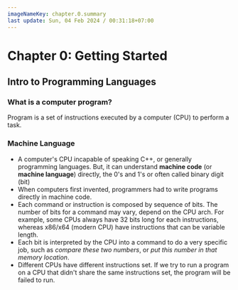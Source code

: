 ```yaml
---
imageNameKey: chapter.0.summary
last update: Sun, 04 Feb 2024 / 00:31:18+07:00
---
```


# Chapter 0: Getting Started

## Intro to Programming Languages

### What is a computer program?

Program is a set of instructions executed by a computer (CPU) to perform a task.
### Machine Language

 - A computer's CPU incapable of speaking C++, or generally programming languages. But, it can understand **machine code** (or **machine language**) directly, the 0's and 1's or often called binary digit (bit)
 - When computers first invented, programmers had to write programs directly in machine code.
 - Each command or instruction is composed by sequence of bits. The number of bits for a command may vary, depend on the CPU arch. For example, some CPUs always have 32 bits long for each instructions, whereas x86/x64 (modern CPU) have instructions that can be variable length.
 - Each bit is interpreted by the CPU into a command to do a very specific job, such as _compare these two numbers_, or _put this number in that memory location_. 
 - Different CPUs have different instructions set. If we try to run a program on a CPU that didn't share the same instructions set, the program will be failed to run. 

